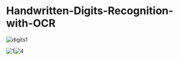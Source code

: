 # Handwritten-Digits-Recognition-with-OCR


![digits1](https://github.com/WailBouhadda/Handwritten-Digits-Recognition-with-OCR-/assets/47559086/57c4c996-8e95-41b2-ba88-3154a3c8ea1e)


![1](https://github.com/WailBouhadda/Handwritten-Digits-Recognition-with-OCR-/assets/47559086/619e26e2-8632-4cb5-bc80-1c33ab08ecbe)![4](https://github.com/WailBouhadda/Handwritten-Digits-Recognition-with-OCR-/assets/47559086/f90a71de-6649-41da-a1f1-2c07609c5558)
